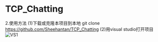 # TCP_Chatting
2.使用方法
(1)下载或克隆本项目到本地
git clone https://github.com/Sheehantan/TCP_Chatting
(2)用visual studio打开项目
 ![VS1](https://github.com/Sheehantan/TCP_Chatting/picture/vs1.png "p1")